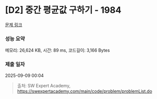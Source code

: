 # [D2] 중간 평균값 구하기 - 1984 

[문제 링크](https://swexpertacademy.com/main/code/problem/problemDetail.do?contestProbId=AV5Pw_-KAdcDFAUq) 

### 성능 요약

메모리: 26,624 KB, 시간: 89 ms, 코드길이: 3,166 Bytes

### 제출 일자

2025-09-09 00:04



> 출처: SW Expert Academy, https://swexpertacademy.com/main/code/problem/problemList.do